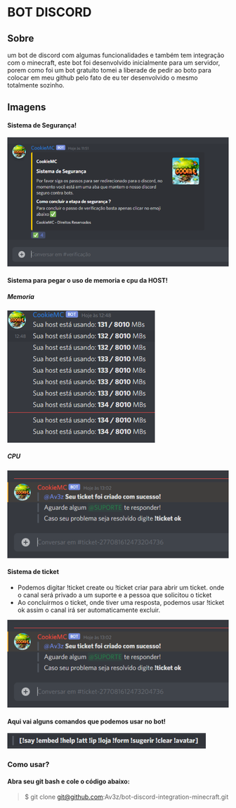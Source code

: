 # BOT DISCORD

## Sobre

um bot de discord com algumas funcionalidades e também tem integração com o minecraft, este bot foi desenvolvido inicialmente para um servidor, porem como foi um bot gratuito tomei a liberade de pedir ao boto para colocar em meu github pelo fato de eu ter desenvolvido o mesmo totalmente sozinho.

## Imagens

#### Sistema de Segurança!


![Screenshot](imgs/screenshot_1.png)


#### Sistema para pegar o uso de memoria e cpu da HOST!


##### Memoria


![Screenshot2](imgs/screenshot_2.png)


##### CPU


![Screenshot4](imgs/screenshot_5.png)


#### Sistema de ticket


- Podemos digitar !ticket create ou !ticket criar para abrir um ticket. onde o canal será privado a um suporte e a pessoa que solicitou o ticket
- Ao concluirmos o ticket, onde tiver uma resposta, podemos usar !ticket ok assim o canal irá ser automaticamente excluir.


![Screenshot5](imgs/screenshot_5.png)


#### Aqui vai alguns comandos que podemos usar no  bot!
![Screenshot3](imgs/screenshot_3.png)


### Como usar?


#### Abra seu git bash e cole o código abaixo:


> $ git clone git@github.com:Av3z/bot-discord-integration-minecraft.git
 
